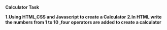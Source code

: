 **Calculator Task**

**1.Using HTML,CSS and Javascript to create a Calculator**
**2.In HTML write the numbers from 1 to 10 ,four operators are  added to create a calculator**

